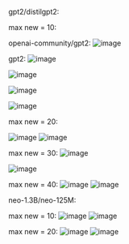 gpt2/distilgpt2:


max new = 10:

openai-community/gpt2:
![image](https://github.com/user-attachments/assets/96b45d40-b1a3-4e34-a2cf-4ef9e0a85c6e)

gpt2:
![image](https://github.com/user-attachments/assets/454f2813-e2c2-48ab-b720-3d2a784537bf)

![image](https://github.com/user-attachments/assets/da143f48-129a-45b3-a7bd-66ff15d0df87)


![image](https://github.com/user-attachments/assets/fce07b5b-fa84-460d-b923-4f707a67da06)

![image](https://github.com/user-attachments/assets/666cad40-750f-49f9-9acc-d57fc29c295c)



max new = 20:

![image](https://github.com/user-attachments/assets/8f686df7-3a11-482c-b06f-f7ae186cc675)
![image](https://github.com/user-attachments/assets/747d0a51-4222-4bf0-a4af-8229a66e6a91)




max new = 30:
![image](https://github.com/user-attachments/assets/f94c8d70-7f6b-44eb-9de8-9a8c38acc143)

![image](https://github.com/user-attachments/assets/aea8f5de-e33d-4abe-b869-8ac359408369)


max new = 40:
![image](https://github.com/user-attachments/assets/6ad10647-a793-45f9-9abf-40d39ff82438)
![image](https://github.com/user-attachments/assets/d6b2f347-13be-4d21-9494-1f7b5353147d)


neo-1.3B/neo-125M:

max new = 10:
![image](https://github.com/user-attachments/assets/d38da234-ad1f-4ced-9992-dfdb8ab57bc0)
![image](https://github.com/user-attachments/assets/5284114d-405e-48d1-8a35-413dc7d88ec3)

max new = 20:
![image](https://github.com/user-attachments/assets/5398f1ca-f63b-4eb8-8307-25d584e94f27)
![image](https://github.com/user-attachments/assets/b3f3dc60-101d-4445-b378-7389f68013f7)
